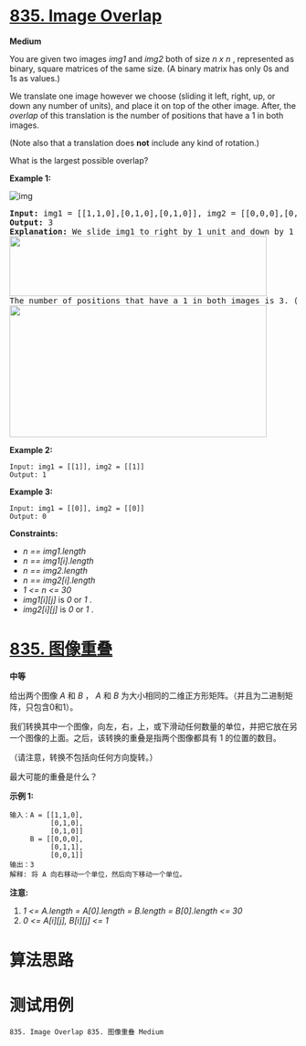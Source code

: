 # [835. Image Overlap][enTitle]

**Medium**

You are given two images  *img1*  and  *img2*  both of size  *n x n* , represented as binary, square matrices of the same size. (A binary matrix has only 0s and 1s as values.)

We translate one image however we choose (sliding it left, right, up, or down any number of units), and place it on top of the other image. After, the  *overlap*  of this translation is the number of positions that have a 1 in both images.

(Note also that a translation does **not**  include any kind of rotation.)

What is the largest possible overlap?



**Example 1:** 

![img](https://assets.leetcode.com/uploads/2020/09/09/overlap1.jpg)


<pre><strong>Input:</strong> img1 = [[1,1,0],[0,1,0],[0,1,0]], img2 = [[0,0,0],[0,1,1],[0,0,1]]
<strong>Output:</strong> 3
<strong>Explanation:</strong> We slide img1 to right by 1 unit and down by 1 unit.
<img alt="" src="https://assets.leetcode.com/uploads/2020/09/09/overlap_step1.jpg" style="width: 450px; height: 105px;">
The number of positions that have a 1 in both images is 3. (Shown in red)
<img alt="" src="https://assets.leetcode.com/uploads/2020/09/09/overlap_step2.jpg" style="width: 450px; height: 231px;">
</pre>

**Example 2:** 

```
Input: img1 = [[1]], img2 = [[1]]
Output: 1

```

**Example 3:** 

```
Input: img1 = [[0]], img2 = [[0]]
Output: 0

```



**Constraints:** 

-  *n == img1.length*  
-  *n == img1[i].length*  
-  *n == img2.length*  
-  *n == img2[i].length*  
-  *1 <= n <= 30*  
-  *img1[i][j]*  is  *0*  or  *1* . 
-  *img2[i][j]*  is  *0*  or  *1* .


# [835. 图像重叠][cnTitle]

**中等**

给出两个图像  *A*  和  *B*  ， *A*  和  *B*  为大小相同的二维正方形矩阵。（并且为二进制矩阵，只包含0和1）。

我们转换其中一个图像，向左，右，上，或下滑动任何数量的单位，并把它放在另一个图像的上面。之后，该转换的重叠是指两个图像都具有 1 的位置的数目。

（请注意，转换不包括向任何方向旋转。）

最大可能的重叠是什么？

**示例 1:** 

```
输入：A = [[1,1,0],
          [0,1,0],
          [0,1,0]]
     B = [[0,0,0],
          [0,1,1],
          [0,0,1]]
输出：3
解释: 将 A 向右移动一个单位，然后向下移动一个单位。
```

**注意:** 

1.  *1 <= A.length = A[0].length = B.length = B[0].length <= 30*  
2.  *0 <= A[i][j], B[i][j] <= 1* 




# 算法思路

# 测试用例
```
835. Image Overlap 835. 图像重叠 Medium
```

[enTitle]: https://leetcode.com/problems/image-overlap/
[cnTitle]: https://leetcode-cn.com/problems/image-overlap/
